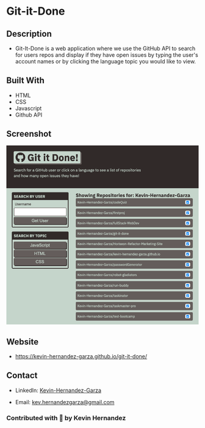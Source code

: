 # Git-it-Done

## Description

- Git-It-Done is a web application where we use the GitHub API to search for users repos and display if they have open issues by typing the user's account names or by clicking the language topic you would like to view.

## Built With

- HTML
- CSS
- Javascript
- Github API

## Screenshot

![mock](assets/images/git-it-done-mock.png)

## Website

- https://kevin-hernandez-garza.github.io/git-it-done/

## Contact

- LinkedIn: [Kevin-Hernandez-Garza](https://www.linkedin.com/in/kevin-hernandez-garza/)

- Email: [kev.hernandezgarza@gmail.com](mailto:kev.hernandezgarza@gmail.com)

### Contributed with 💜 by Kevin Hernandez
